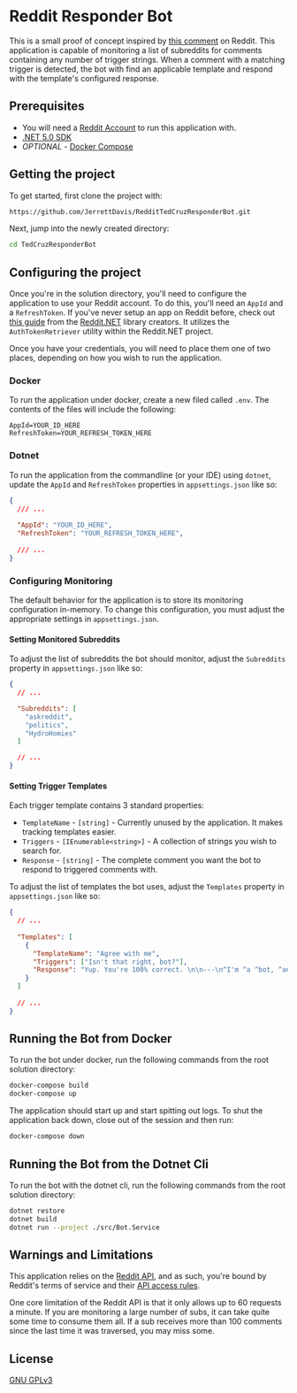 # Reddit Responder Bot

This is a small proof of concept inspired by [this comment](https://old.reddit.com/r/MurderedByAOC/comments/mi1yar/this_is_pretty_rich/gt28m7p/)
on Reddit. This application is capable of monitoring a list of subreddits for comments containing any number of trigger
strings. When a comment with a matching trigger is detected, the bot with find an applicable template and respond with
the template's configured response.

## Prerequisites

- You will need a [Reddit Account](https://www.reddit.com) to run this application with.
- [.NET 5.0 SDK](https://dotnet.microsoft.com/download/dotnet/5.0)
- *OPTIONAL* -  [Docker Compose](https://docs.docker.com/compose/install/)

## Getting the project

To get started, first clone the project with:

```bash
https://github.com/JerrettDavis/RedditTedCruzResponderBot.git
```

Next, jump into the newly created directory:

```bash
cd TedCruzResponderBot
```

## Configuring the project

Once you're in the solution directory, you'll need to configure the application to use your Reddit account. To do this,
you'll need an `AppId` and a `RefreshToken`. If you've never setup an app on Reddit before, check out [this guide](https://www.youtube.com/watch?v=xlWhLyVgN2s)
from the [Reddit.NET](https://github.com/sirkris/Reddit.NET) library creators. It utilizes the `AuthTokenRetriever`
utility within the Reddit.NET project.

Once you have your credentials, you will need to place them one of two places, depending on how you wish to run the
application.

### Docker

To run the application under docker, create a new filed called `.env`. The contents of the files will
include the following:

```dotenv
AppId=YOUR_ID_HERE
RefreshToken=YOUR_REFRESH_TOKEN_HERE
```

### Dotnet

To run the application from the commandline (or your IDE) using `dotnet`, update the `AppId` and `RefreshToken`
properties in `appsettings.json` like so:

```json
{
  /// ...
  
  "AppId": "YOUR_ID_HERE",
  "RefreshToken": "YOUR_REFRESH_TOKEN_HERE",
  
  /// ...
}
```

### Configuring Monitoring

The default behavior for the application is to store its monitoring configuration in-memory. To change this configuration,
you must adjust the appropriate settings in `appsettings.json`.

#### Setting Monitored Subreddits

To adjust the list of subreddits the bot should monitor, adjust the `Subreddits` property in `appsettings.json` like so:

```json
{
  // ...

  "Subreddits": [
    "askreddit",
    "politics",
    "HydroHomies"
  ]

  // ...
}
```

#### Setting Trigger Templates

Each trigger template contains 3 standard properties: 

- `TemplateName` - `[string]` - Currently unused by the application. It makes tracking templates easier.
- `Triggers` - `[IEnumerable<string>]` - A collection of strings you wish to search for.
- `Response` - `[string]` - The complete comment you want the bot to respond to triggered comments with.

To adjust the list of templates the bot uses, adjust the `Templates` property in `appsettings.json` like so:

```json
{
  // ...
  
  "Templates": [
    {
      "TemplateName": "Agree with me",
      "Triggers": ["Isn't that right, bot?"],
      "Response": "Yup. You're 100% correct. \n\n---\n^I'm ^a ^bot, ^and ^this ^was ^an ^automated ^action."
    }
  ]
  
  // ...
}
```

## Running the Bot from Docker

To run the bot under docker, run the following commands from the root solution directory:

```bash
docker-compose build
docker-compose up
```

The application should start up and start spitting out logs. To shut the application back down, close out of the session and then run:

```bash
docker-compose down
```

## Running the Bot from the Dotnet Cli

To run the bot with the dotnet cli, run the following commands from the root solution directory:

```bash
dotnet restore
dotnet build
dotnet run --project ./src/Bot.Service
```

## Warnings and Limitations

This application relies on the [Reddit API](https://www.reddit.com/dev/api), and as such, you're bound by Reddit's terms
of service and their [API access rules](https://github.com/reddit-archive/reddit/wiki/API). 

One core limitation of the Reddit API is that it only allows up to 60 requests a minute. If you are monitoring a large
number of subs, it can take quite some time to consume them all. If a sub receives more than 100 comments since the last
time it was traversed, you may miss some.

## License

[GNU GPLv3](https://choosealicense.com/licenses/gpl-3.0)